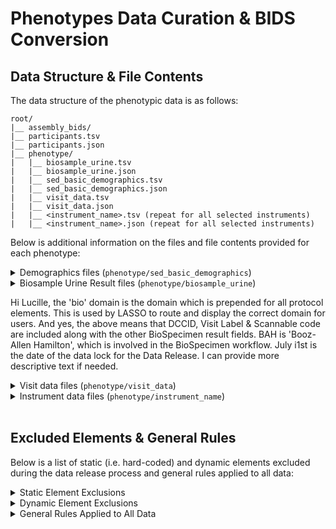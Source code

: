# Phenotypes Data Curation & BIDS Conversion

## Data Structure & File Contents

The data structure of the phenotypic data is as follows:
```
root/
|__ assembly_bids/
|__ participants.tsv
|__ participants.json
|__ phenotype/
|   |__ biosample_urine.tsv
|   |__ biosample_urine.json
|   |__ sed_basic_demographics.tsv
|   |__ sed_basic_demographics.json
|   |__ visit_data.tsv
|   |__ visit_data.json
|   |__ <instrument_name>.tsv (repeat for all selected instruments)
|   |__ <instrument_name>.json (repeat for all selected instruments)
```

Below is additional information on the files and file contents provided for each phenotype:

<details>
<summary>Demographics files (<code>phenotype/sed_basic_demographics</code>)</summary>
<ul>
<br>
<i>These files contain demographics information including:</i>
    <li>Gestational age at birth</li>
    <li>Sex</li>
    <li>Recruitment site</li>
    <li>Child demographics: race, ethnicity</li>
    <li>Mother demographics: race, ethnicity, education, income, language spoken at home</li>
    <li>Substance Use (SU) - can be any of the following:
        <ul>
            <li>Self reported use (TLFB): any flag raised for SU</li>
            <li>Biospecimen: any result returning a flag for SU</li>
            <li>Health V2 instrument (‘pex_bm_healthv2_inf’): field “007”, option 1 (NOWS - Neonatal Opioid Withdrawal Syndrome) or 5 (FAS - Fetal Alcohol Syndrome) selected</li>
        </ul>
    </li>
</ul>
</details>

<details>
<summary>Biosample Urine Result files (<code>phenotype/biosample_urine</code>)</summary>
<ul>
<br>
<i>Regarding biosample urine result files:</i>
    <li>USDTL Urine results produced by BAH (Booz-Allen Hamilton)</li>
    <li>Includes DCCID, Visit Label, Scannable code, and other BioSpecimen result fields</li>
    <li>‘bio’ domain prepended for all protocol elements</li>
</ul>
</details>



Hi Lucille, the 'bio' domain is the domain which is prepended for all protocol elements. This is used by LASSO to route and display the correct domain for users. And yes, the above means that DCCID, Visit Label & Scannable code are included along with the other BioSpecimen result fields. BAH is 'Booz-Allen Hamilton', which is involved in the BioSpecimen workflow. July i1st is the date of the data lock for the Data Release. I can provide more descriptive text if needed.

<details>
<summary>Visit data files (<code>phenotype/visit_data</code>)</summary>
<ul>
<br>
<i>These files contain participant visit data including:</i>
    <li>Project</li>
    <li>Cohort</li>
    <li>Site</li>
    <li>Visit information:
         <ul>
            <li>Label</li>
            <li>Stage</li>
            <li>Date</li>
            <li>If the visit was missed and the reason</li>
         </ul>
    <li>Participant Withdrawal Information: If the participant withdrew from the study, the reason, and date</li>
    <li>Participant Protocol Exception Information: If there was a protocol exception, the type, and the date</li>
</ul>
</details>

<details>
<summary>Instrument data files (<code>phenotype/instrument_name</code>)</summary>
<ul>
<br>
<i>The following files are provided for each instrument:</i>
    <li><code><instrument_name>.tsv</code>: Data Table containing all instrument values for the participants</li>
    <li><code><instrument_name>.json</code>: Data Dictionary describing all instrument fields except those in the exclusion lists provided below</li>
</ul>
</details><br>




## Excluded Elements & General Rules
Below is a list of static (i.e. hard-coded) and dynamic elements excluded during the data release process and general rules applied to all data:

<details>
<summary>Static Element Exclusions</summary>
<ul>
<br><i>Excluded Instruments</i>:
    <li>Biosensor Receipt Form ('sens_ch_rcpt')</li>
    <li>EEG Acquisition Form ('eeg_ch_chkl')</li>
    <li>EEG Acquisition Form Reattempt - 1 ('eeg_ch_chkl_1')</li>
    <li>EEG Acquisition Form Reattempt - 2 ('eeg_ch_chkl_2')</li>
    <li>MRI Data Summary Form ('mri_ra_chkl_data')</li>
    <li>MRI Scan Session Summary Form ('mri_ra_chkl_scan')</li>
    <li>MRI Pre/Post Scan Prep ('mri_ra_prep')</li>
    <li>NIH Baby ToolBox ('ncl_ch_nbtb')</li>
    <li>Participant Feedback Form ('adm_cg_fb')</li>
    <li>RA Feedback ('adm_ra_fb')</li>
    <li>Visit Level Data ('adm_fd_visitdata')</li>
    <li>Visit start ('visit_start')</li>
    <li>Urgent Events ('adm_fd_urgent')</li>
    <li>Participant Alerts ('admin_alert')</li>
    <li>TLFB (Timeline Follow Back) Summary Parser ('pex_ch_tlfb')</li>
    <li>Transitions in Care Questionnaire ('sed_cg_tic')</li>

<br><i>Excluded Instrument Fields (mostly metadata fields)</i>:
    <li>Date of Administration (‘date_taken’)</li>
    <li>Examiner (‘Examiner’)</li>
    <li>Timestamps ('timestamp', ‘timestamp_start', 'timestamp_stop', 'timestamp_start_tmp', 'timestamp_redcap_locked', 'dtt')</li>
    <li>REDCap Complete status ('complete')</li>
</ul>
</details>

<details>
<summary>Dynamic Element Exclusions</summary>
<ul>
    <li>No brain rating or brain rating noted “abnormal” are not selected</li>
    <li>Only active participants and sessions are selected</li>
    <li>Participants from Data Coordination Center (DCC) and University of Florida (UFL) sites are not selected</li>
    <li>Only participants with PSCIDs starting with “CH” are selected (excluding all test participants e.g. QI, YI, XI, PI)</li>
    <li>Participants having REDCap instruments not filled out by the exact “redcap” examiner will be excluded from the result (i.e. possible modification of data between REDCap and LORIS, or data entered directly into LORIS)</li>
    <li>For Beta Data Release, the process considers only data noted with launchpad complete status from before 2024-07-01 (YYYY-MM-DD)</li>
</ul>
</details>

<details>
<summary>General Rules Applied to All Data</summary>
<ul>
    <li>All participants having only one active visit that is V01 will have their sex changed to “Other” instead of “Male” or “Female”</li>
    <li>All empty string “” or missing values will be replaced with the default ReproSchema-compliant string “n/a”</li>
    <li>For V01, all “Candidate_Age” values are replaced with “n/a”</li>
    <li>For other visits, “Candidate_Age” will be computed in years</li>
    <li>Some fields can have out of range values. They are considered “extreme” values and are changed to “n/a”. Filters apply to:
        <ul>
            <li>Pex Bm Healthv2 Inf (‘pex_bm_healthv2_inf’) instrument:
                <ul>
                    <li>Field “001_i_01”: higher than 16</li>
                    <li>Field “001_i_02”: higher than 66</li>
                    <li>Field “002”: outside of range 12-51</li>
                    <li>Field “002_i_01”: outside of range 30-130</li>
                </ul>
            </li>
        </ul>
    </li>
</ul>
</details><br>
